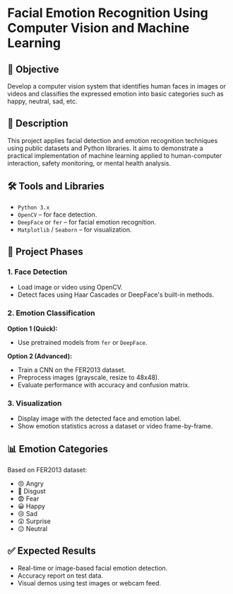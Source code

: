 # Facial Emotion Recognition Using Computer Vision and Machine Learning

## 🎯 Objective
Develop a computer vision system that identifies human faces in images or videos and classifies the expressed emotion into basic categories such as happy, neutral, sad, etc.

## 🧠 Description
This project applies facial detection and emotion recognition techniques using public datasets and Python libraries. It aims to demonstrate a practical implementation of machine learning applied to human-computer interaction, safety monitoring, or mental health analysis.

## 🛠️ Tools and Libraries
- `Python 3.x`
- `OpenCV` – for face detection.
- `DeepFace` or `fer` – for facial emotion recognition.
- `Matplotlib` / `Seaborn` – for visualization.


## 🧪 Project Phases

### 1. Face Detection
- Load image or video using OpenCV.
- Detect faces using Haar Cascades or DeepFace's built-in methods.

### 2. Emotion Classification
**Option 1 (Quick):**
- Use pretrained models from `fer` or `DeepFace`.

**Option 2 (Advanced):**
- Train a CNN on the FER2013 dataset.
- Preprocess images (grayscale, resize to 48x48).
- Evaluate performance with accuracy and confusion matrix.

### 3. Visualization
- Display image with the detected face and emotion label.
- Show emotion statistics across a dataset or video frame-by-frame.

## 📊 Emotion Categories
Based on FER2013 dataset:
- 😠 Angry  
- 🤢 Disgust  
- 😨 Fear  
- 😀 Happy  
- 😢 Sad  
- 😲 Surprise  
- 😐 Neutral

## ✅ Expected Results
- Real-time or image-based facial emotion detection.
- Accuracy report on test data.
- Visual demos using test images or webcam feed. 
